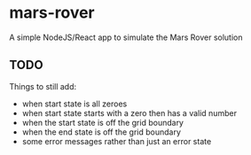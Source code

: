 # mars-rover

A simple NodeJS/React app to simulate the Mars Rover solution

## TODO

Things to still add:

- when start state is all zeroes
- when start state starts with a zero then has a valid number
- when the start state is off the grid boundary
- when the end state is off the grid boundary
- some error messages rather than just an error state
